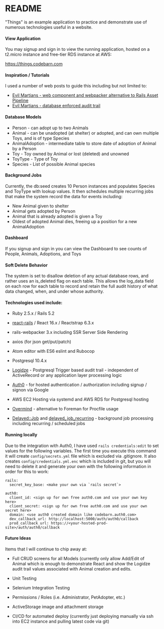 # README

"Things" is an example application to practice and demonstrate use of numerous technologies useful in a website.  

#### View Application
You may signup and sign in to view the running application, hosted on a t2.micro instance and free-tier RDS instance at AWS:

https://things.codebarn.com

#### Inspiration / Tutorials

I used a number of web posts to guide this including but not limited to:

* [Evil Martians - web component and webpacker alternative to Rails Asset Pipeline](https://evilmartians.com/chronicles/evil-front-part-1)
* [Evil Martians - database enforced audit trail](https://evilmartians.com/chronicles/introducing-logidze)

#### Database Models
  * Person - can adopt up to two Animals
  * Animal - can be unadopted (at shelter) or adopted, and can own multiple Toys, and is of type Species
  * AnimalAdoption - intermediate table to store date of adoption of Animal by a Person
  * Toy - Toy owned by Animal or lost (deleted) and unowned
  * ToyType - Type of Toy
  * Species - List of possible Animal species

#### Background Jobs
Currently, the db:seed creates 10 Person instances and populates Species and ToyType with lookup values.  It then schedules multiple recurring jobs that make the system record the data for events including:
  * New Animal given to shelter
  * Animal gets adopted by Person
  * Animal that is already adopted is given a Toy
  * Oldest of adopted Animal dies, freeing up a position for a new AnimalAdoption

#### Dashboard
If you signup and sign in you can view the Dashboard to see counts of People, Animals, Adoptions, and Toys

#### Soft Delete Behavior
The system is set to disallow deletion of any actual database rows, and rather uses an is_deleted flag on each table.  This allows the log_data field on each row for each table to record and retain the full audit history of what data changed, when, and under whose authority.

#### Technologies used include:

* Ruby 2.5.x / Rails 5.2

* [react-rails](https://github.com/reactjs/react-rails) / React 16.x / Reactstrap 6.3.x

* rails-webpacker 3.x including SSR Server Side Rendering

* axios (for json get/put/patch)

* Atom editor with ES6 eslint and Rubocop

* Postgresql 10.4.x

* [Logidze](https://github.com/palkan/logidze) - Postgresql Trigger based audit trail - independent of ActiveRecord or any application layer processing logic

* [Auth0](https://auth0.com) - for hosted authentication / authorization including signup / signon via Google

* AWS EC2 Hosting via systemd and AWS RDS for Postgresql hosting

* [Overmind](https://github.com/DarthSim/overmind) - alternative to Foreman for Procfile usage

* [Delayed::Job](https://github.com/collectiveidea/delayed_job) and [delayed_job_recurring](https://github.com/amitree/delayed_job_recurring) - background job processing including recurring / scheduled jobs

#### Running locally

Due to the integration with Auth0, I have used `rails credentials:edit` to set values for the following variables.  The first time you execute this command it will create `config/secrets.yml` file which is excluded via .gitignore.  It also creates `config/credentials.yml.enc` which is included in git, but you will need to delete it and generate your own with the following information in order for this to work:

```
rails:
  secret_key_base: <make your own via `rails secret`>

auth0:
  client_id: <sign up for own free auth0.com and use your own key here>
  client_secret: <sign up for own free auth0.com and use your own secret here>
  domain: <use auth0 created domain like codebarn.auth0.com>
  dev_callback_url: http://localhost:5000/auth/auth0/callback
  prod_callback_url: https://<your-hosted-prod-site>/auth/auth0/callback
```

#### Future Ideas

Items that I will continue to chip away at:

* Full CRUD screens for all Models (currently only allow Add/Edit of Animal which is enough to demonstrate React and show the Logidze audit trail values associated with Animal creation and edits.

* Unit Testing

* Selenium Integration Testing

* Permissions / Roles (i.e. Administrator, PetAdopter, etc.)

* ActiveStorage image and attachment storage

* CI/CD for automated deploy (currently just deploying manually via ssh into EC2 instance and pulling latest code via git)

